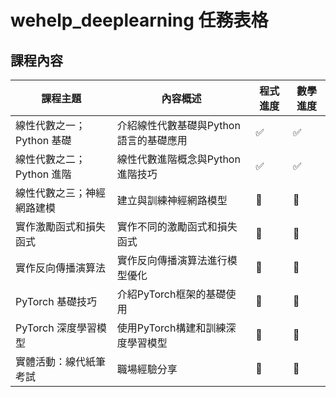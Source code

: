 # wehelp_deeplearning 任務表格

## 課程內容

| 課程主題 | 內容概述 | 程式進度 | 數學進度 |
| --- | --- | --- | --- |
| 線性代數之一；Python 基礎 | 介紹線性代數基礎與Python語言的基礎應用 | ✅ | ✅ |
| 線性代數之二；Python 進階 | 線性代數進階概念與Python進階技巧 | ✅ | ✅ |
| 線性代數之三；神經網路建模 | 建立與訓練神經網路模型 | 🔲 | 🔲 |
| 實作激勵函式和損失函式 | 實作不同的激勵函式和損失函式 | 🔲 | 🔲 |
| 實作反向傳播演算法 | 實作反向傳播演算法進行模型優化 | 🔲 | 🔲 |
| PyTorch 基礎技巧 | 介紹PyTorch框架的基礎使用 | 🔲 | 🔲 |
| PyTorch 深度學習模型 | 使用PyTorch構建和訓練深度學習模型 | 🔲 | 🔲 |
| 實體活動：線代紙筆考試 | 職場經驗分享 | 🔲 | 🔲 |
